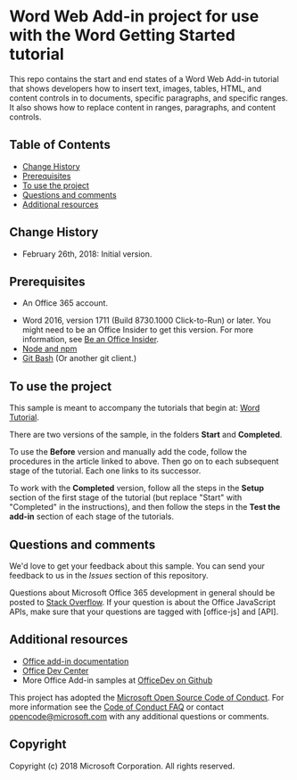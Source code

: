 # Word Web Add-in project for use with the Word Getting Started tutorial

This repo contains the start and end states of a Word Web Add-in tutorial that shows developers how to insert text, images, tables, HTML, and content controls in to documents, specific paragraphs, and specific ranges. It also shows how to replace content in ranges, paragraphs, and content controls.


## Table of Contents
* [Change History](#change-history)
* [Prerequisites](#prerequisites)
* [To use the project](#to-use-the-project)
* [Questions and comments](#questions-and-comments)
* [Additional resources](#additional-resources)

## Change History

* February 26th, 2018: Initial version.


## Prerequisites

* An Office 365 account.
- Word 2016, version 1711 (Build 8730.1000 Click-to-Run) or later. You might need to be an Office Insider to get this version. For more information, see [Be an Office Insider](https://products.office.com/en-us/office-insider?tab=tab-1).
- [Node and npm](https://nodejs.org/en/) 
- [Git Bash](https://git-scm.com/downloads) (Or another git client.)


## To use the project

This sample is meant to accompany the tutorials that begin at: [Word Tutorial](https://docs.microsoft.com/en-us/office/dev/add-ins/tutorials/word-tutorial).

There are two versions of the sample, in the folders **Start** and **Completed**.

To use the **Before** version and manually add the code, follow the procedures in the article linked to above. Then go on to each subsequent stage of the tutorial. Each one links to its successor.

To work with the **Completed** version, follow all the steps in the **Setup** section of the first stage of the tutorial (but replace "Start" with "Completed" in the instructions), and then follow the steps in the **Test the add-in** section of each stage of the tutorials.

## Questions and comments

We'd love to get your feedback about this sample. You can send your feedback to us in the *Issues* section of this repository.

Questions about Microsoft Office 365 development in general should be posted to [Stack Overflow](http://stackoverflow.com/questions/tagged/office-js+API). If your question is about the Office JavaScript APIs, make sure that your questions are tagged with [office-js] and [API].

## Additional resources

* [Office add-in documentation](https://docs.microsoft.com/en-us/office/dev/add-ins/)
* [Office Dev Center](https://developer.microsoft.com/office)
* More Office Add-in samples at [OfficeDev on Github](https://github.com/officedev)

This project has adopted the [Microsoft Open Source Code of Conduct](https://opensource.microsoft.com/codeofconduct/). For more information see the [Code of Conduct FAQ](https://opensource.microsoft.com/codeofconduct/faq/) or contact [opencode@microsoft.com](mailto:opencode@microsoft.com) with any additional questions or comments.

## Copyright
Copyright (c) 2018 Microsoft Corporation. All rights reserved.

